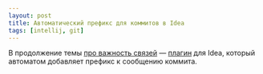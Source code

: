 ```yaml
---
layout: post
title: Автоматический префикс для коммитов в Idea
tags: [intellij, git]
---
```

В продолжение темы [про важность связей](/2022/03/22/link-issue.html) — [плагин](https://plugins.jetbrains.com/plugin/16109-commitprefix) для Idea, который автоматом добавляет префикс к сообщению коммита.


